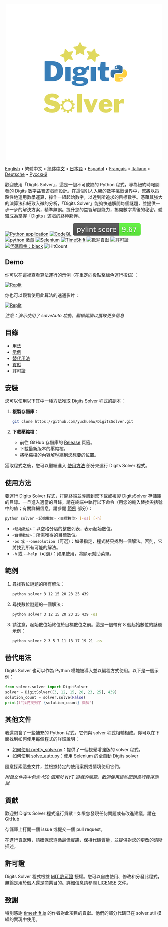 <p align="center">
    <picture>
      <img 
        src="https://raw.githubusercontent.com/yuchuehw/DigitsSolver/main/new_logo.png" 
        alt="Digits Solver 圖示"
        width="500"
       />
    </picture>
<p>

[English](README.md)
 • 繁體中文
 • [简体中文](README_zh-CN.md)
 • [日本語](README_ja.md)
 • [Español](README_es.md)
 • [Français](README_fr.md)
 • [Italiano](README_it.md)
 • [Deutsche](README_de.md)
 • [Русский](README_ru.md)

歡迎使用「Digits Solver」，這是一個不可或缺的 Python 程式，專為紐約時報開發的 [Digits](https://www.nytimes.com/games/digits) 數字益智遊戲而設計。在這個引人入勝的數字挑戰世界中，您將以策略性地運用數學運算，操作一組起始數字，以達到所追求的目標數字。憑藉其強大的演算法和細致入微的分析，「Digits Solver」能夠快速解開每個謎題，並提供一步一步的解決方案，精準無誤。提升您的益智解謎能力，揭開數字背後的秘密。體驗成為掌握「Digits」遊戲的終極夥伴。

[![Python application](https://github.com/yuchuehw/DigitsSolver/actions/workflows/python-app.yml/badge.svg)](https://github.com/yuchuehw/DigitsSolver/actions/workflows/python-app.yml)
[![CodeQL](https://github.com/yuchuehw/DigitsSolver/actions/workflows/github-code-scanning/codeql/badge.svg)](https://github.com/yuchuehw/DigitsSolver/actions/workflows/github-code-scanning/codeql)
[![PyLint 分數](https://raw.githubusercontent.com/yuchuehw/DigitsSolver/main/pylint_badge.svg)](pylint.out)
<br>
[![python 徽章](https://img.shields.io/badge/Python-3776AB?style=flat&for-the-badge&logo=python&logoColor=white)](https://www.python.org/)
[![Selenium](https://img.shields.io/badge/Selenium-grey.svg?style=flat&logo=selenium)](https://www.selenium.dev/)
[![TimeShift](https://img.shields.io/badge/TimeShift.js-grey.svg?style=flat&logo=javascript)](https://github.com/plaa/TimeShift-js)
![歡迎貢獻](https://img.shields.io/badge/contributions-welcome-brightgreen.svg?style=flat&color=pink)
[![許可證](https://img.shields.io/github/license/yuchuehw/DigitsSolver?style=flat&color=yellow)](LICENSE.md)
[![代碼風格：black](https://img.shields.io/badge/code%20style-black-000000.svg)](https://github.com/psf/black)
![HitCount](https://hits.dwyl.com/yuchuehw/DigitsSolver.svg?style=flat)

## Demo
你可以在這裡查看算法運行的示例（在重定向後點擊綠色運行按鈕）：

[![Replit](https://img.shields.io/badge/DEMO-REPL.IT-purple.svg?style=flat&logo=replit)](https://replit.com/@yuchuehw/DigitsSolver)

你也可以觀看使用此算法的速通影片：

[![Replit](https://img.shields.io/badge/DEMO-YOUTUBE-purple.svg?style=flat&logo=youtube)](https://www.youtube.com/watch?v=se2OdZnEHHA)

*注意：演示使用了 solveAuto 功能，繼續閱讀以獲取更多信息*

## 目錄
- [用法](#用法)
- [示例](#示例)
- [替代用法](#替代用法)
- [貢獻](#貢獻)
- [許可證](#許可證)

## 安裝

您可以使用以下其中一種方法獲取 Digits Solver 程式的副本：

1. **複製存儲庫**：
   ```bash
   git clone https://github.com/yuchuehw/DigitsSolver.git
   ```

2. **下載壓縮檔**：
   - 前往 GitHub 存儲庫的 [Release](https://github.com/yuchuehw/DigitsSolver/releases) 頁籤。
   - 下載最新版本的壓縮檔。
   - 將壓縮檔的內容解壓縮到您想要的位置。

獲取程式之後，您可以繼續進入 [使用方法](#使用方法) 部分來運行 Digits Solver 程式。

## 使用方法

要運行 Digits Solver 程式，打開終端並導航到您下載或複製 DigitsSolver 存儲庫的目錄。一旦進入適當的目錄，請在終端中執行以下命令（用您的輸入替換尖括號中的值；有關詳細信息，請參閱 [範例](#範例) 部分）：

```bash
python solver <起始數位> <目標數位> [-os] [-h]
```

- `<起始數位>`：以空格分隔的整數列表，表示起始數位。
- `<目標數位>`：所需獲得的目標數位。
- `-os` 或 `--onesolution`（可選）：如果指定，程式將只找到一個解法。否則，它將找到所有可能的解法。
- `-h` 或 `--help`（可選）：如果使用，將顯示幫助菜單。

## 範例

1. 尋找數位謎題的所有解法：
   ```bash
   python solver 3 12 15 20 23 25 439
   ```

2. 尋找數位謎題的一個解法：
   ```bash
   python solver 3 12 15 20 23 25 439 -os
   ```

3. 請注意，起始數位始終位於目標數位之前。這是一個帶有 8 個起始數位的謎題示例：
   ```bash
   python solver 2 3 5 7 11 13 17 19 21 -os
   ```
## 替代用法
Digits Solver 也可以作為 Python 模塊被導入並以編程方式使用。以下是一個示例：

```python
from solver.solver import DigitSolver
solver = DigitSolver([3, 12, 15, 20, 23, 25], 439)
solution_count = solver.solve(False)
print(f"我們找到了 {solution_count} 個解")
```
## 其他文件

我還包含了一些補充的 Python 程式，它們與 solver 程式相輔相成。你可以在下面找到如何使用每個程式的詳細說明：

- [如何使用 pretty_solve.py](prettySolve.md)：提供了一個視覺增強版的 solver 程式。
- [如何使用 solve_auto.py](solveAuto.md)：使用 Selenium 的全自動 Digits solver

隨意探索這些文件，並根據特定的使用案例或情境使用它們。

*附錄文件夾中包含 450 個用於 NYT 遊戲的問題。歡迎使用這些問題進行程序測試*

## 貢獻

歡迎對 Digits Solver 程式進行貢獻！如果您發現任何問題或有改進建議，請在 GitHub

 存儲庫上打開一個 issue 或提交一個 pull request。

在進行貢獻時，請確保您遵循最佳實踐，保持代碼質量，並提供對您的更改的清晰描述。


## 許可證

Digits Solver 程式根據 [MIT 許可證](https://choosealicense.com/licenses/mit/) 授權。您可以自由使用、修改和分發此程式，無論是用於個人還是商業目的。詳細信息請參閱 [LICENSE](LICENSE.md) 文件。

## 致謝

特別感謝 [timeshift.js](https://github.com/plaa/TimeShift-js) 的作者對此項目的貢獻。他們的部分代碼已在 solver.util 模組的實現中使用。
